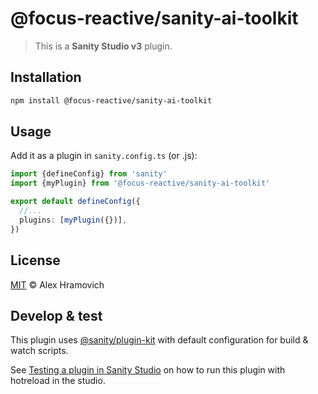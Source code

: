 # @focus-reactive/sanity-ai-toolkit

> This is a **Sanity Studio v3** plugin.

## Installation

```sh
npm install @focus-reactive/sanity-ai-toolkit
```

## Usage

Add it as a plugin in `sanity.config.ts` (or .js):

```ts
import {defineConfig} from 'sanity'
import {myPlugin} from '@focus-reactive/sanity-ai-toolkit'

export default defineConfig({
  //...
  plugins: [myPlugin({})],
})
```

## License

[MIT](LICENSE) © Alex Hramovich

## Develop & test

This plugin uses [@sanity/plugin-kit](https://github.com/sanity-io/plugin-kit)
with default configuration for build & watch scripts.

See [Testing a plugin in Sanity Studio](https://github.com/sanity-io/plugin-kit#testing-a-plugin-in-sanity-studio)
on how to run this plugin with hotreload in the studio.
